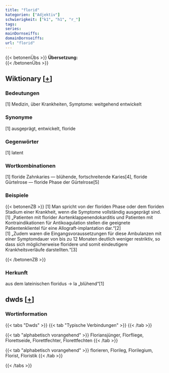 ```yaml
---
title: "florid"
kategorien: ["Adjektiv"]
schwierigkeit: ["k1", "h1", "r_"]
tags:
series:
mainDornseiffs:
domainDornseiffs:
url: "florid"
---
```


{{< betonenÜbs >}}
**Übersetzung:**  
{{< /betonenÜbs >}}

## Wiktionary [[+](https://de.wiktionary.org/wiki/florid)]

### Bedeutungen
[1] Medizin, über Krankheiten, Symptome: weitgehend entwickelt  

### Synonyme
[1] ausgeprägt, entwickelt, floride  

### Gegenwörter
[1] latent  

### Wortkombinationen
[1] floride Zahnkaries — blühende, fortschreitende Karies[4], floride Gürtelrose — floride Phase der Gürtelrose[5]  

### Beispiele
{{< betonenZB >}}
[1] Man spricht von der floriden Phase oder dem floriden Stadium einer Krankheit, wenn die Symptome vollständig ausgeprägt sind.  
[1] „Patienten mit florider Aortenklappenendokarditis und Patienten mit Kontraindikationen für Antikoagulation stellen die geeignete Patientenklientel für eine Allograft-implantation dar.“[2]  
[1] „Zudem waren die Eingangsvoraussetzungen für diese Ambulanzen mit einer Symptomdauer von bis zu 12 Monaten deutlich weniger restriktiv, so dass sich möglicherweise floridere und somit eindeutigere Krankheitsverläufe darstellten.“[3]  

{{< /betonenZB >}}
### Herkunft
aus dem lateinischen floridus → la „blühend“[1]  



## dwds [[+](https://www.dwds.de/wb/florid)]

### Wortinformation
{{< tabs "Dwds" >}}
{{< tab "Typische Verbindungen" >}}
{{< /tab >}}

{{< tab "alphabetisch vorangehend" >}}
Floriansjünger, Florfliege, Florettseide, Florettfechter, Florettfechten
{{< /tab >}}

{{< tab "alphabetisch vorangehend" >}}
florieren, Florileg, Florilegium, Florist, Floristik
{{< /tab >}}

{{< /tabs >}}

